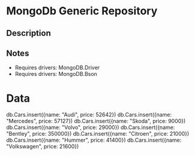 # MongoDb Generic Repository

## Description

## Notes

- Requires drivers: MongoDB.Driver
- Requires drivers: MongoDB.Bson

# Data
db.Cars.insert({name: "Audi", price: 52642})
db.Cars.insert({name: "Mercedes", price: 57127})
db.Cars.insert({name: "Skoda", price: 9000})
db.Cars.insert({name: "Volvo", price: 29000})
db.Cars.insert({name: "Bentley", price: 350000})
db.Cars.insert({name: "Citroen", price: 21000})
db.Cars.insert({name: "Hummer", price: 41400})
db.Cars.insert({name: "Volkswagen", price: 21600})
